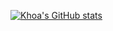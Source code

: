 [![Khoa's GitHub stats](https://github-readme-stats.vercel.app/api?username=ase1997)](https://github.com/asé997/github-readme-stats)

